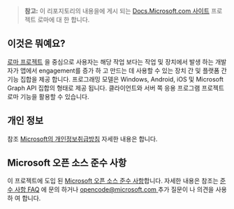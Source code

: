 > **참고:** 이 리포지토리의 내용을에 게시 되는 [Docs.Microsoft.com 사이트](https://docs.microsoft.com/windows/project-rome/) 프로젝트 로마에 대 한 합니다.

## <a name="what-is-this"></a>이것은 뭐예요?
[로마 프로젝트](https://developer.microsoft.com/windows/project-rome) 을 중심으로 사용자는 해당 작업 보다는 작업 및 장치에서 발생 하는 개발자가 앱에서 engagement를 증가 하 고 만드는 데 사용할 수 있는 장치 간 및 플랫폼 간 기능 집합을 제공 합니다. 프로그래밍 모델은 Windows, Android, iOS 및 Microsoft Graph API 집합의 형태로 제공 됩니다. 클라이언트와 서버 쪽 응용 프로그램 프로젝트 로마 기능을 활용할 수 있습니다.

## <a name="privacy"></a>개인 정보
참조 [Microsoft의 개인정보취급방침](https://privacy.microsoft.com/en-us/privacystatement/) 자세한 내용은 합니다. 

## <a name="microsoft-open-source-code-of-conduct"></a>Microsoft 오픈 소스 준수 사항
이 프로젝트에 도입 된 [Microsoft 오픈 소스 준수 사항](https://opensource.microsoft.com/codeofconduct/)합니다.
자세한 내용은 참조는 [준수 사항 FAQ](https://opensource.microsoft.com/codeofconduct/faq/) 에 문의 하거나 [ opencode@microsoft.com ](mailto:opencode@microsoft.com) 추가 질문이 나 의견을 사용 하 여 합니다.
